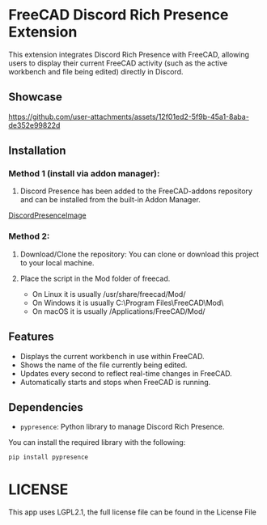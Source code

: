 # FreeCAD Discord Rich Presence Extension

This extension integrates Discord Rich Presence with FreeCAD, allowing users to display their current FreeCAD activity (such as the active workbench and file being edited) directly in Discord.

## Showcase
https://github.com/user-attachments/assets/12f01ed2-5f9b-45a1-8aba-de352e99822d

## Installation
### Method 1 (install via addon manager):
1. Discord Presence has been added to the FreeCAD-addons repository and can be installed from the built-in Addon Manager.

[DiscordPresenceImage](https://github.com/TzurSoffer/FreecadDiscordPresence/tree/main/showcase/install.png)

### Method 2:
1. Download/Clone the repository: You can clone or download this project to your local machine.

2. Place the script in the Mod folder of freecad.
    - On Linux it is usually /usr/share/freecad/Mod/
    - On Windows it is usually C:\Program Files\FreeCAD\Mod\
    - On macOS it is usually /Applications/FreeCAD/Mod/

## Features
- Displays the current workbench in use within FreeCAD.
- Shows the name of the file currently being edited.
- Updates every second to reflect real-time changes in FreeCAD.
- Automatically starts and stops when FreeCAD is running.

## Dependencies
- ```pypresence```: Python library to manage Discord Rich Presence.

You can install the required library with the following:

```bash
pip install pypresence
```

# LICENSE
This app uses LGPL2.1, the full license file can be found in the License File
